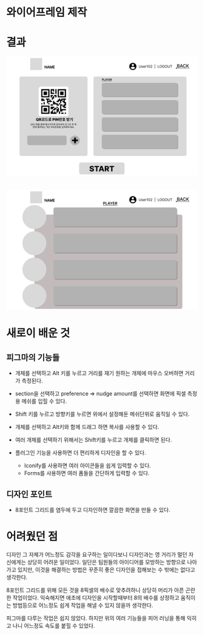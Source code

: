 # 와이어프레임 제작

# 결과

![와이어프레임1](./img/%EC%99%80%EC%9D%B4%EC%96%B4%ED%94%84%EB%A0%88%EC%9E%841.png)
<br />
<br />
<br />
<img src="./img/와이어프레임2.png">

# 새로이 배운 것


## 피그마의 기능들

- 개체를 선택하고 Alt 키를 누르고 거리를 재기 원하는 개체에 마우스 오버하면 거리가 측정된다.

- section을 선택하고 preference => nudge amount를 선택하면 화면에 픽셀 측정용 메쉬를 입힐 수 있다.

- Shift 키를 누르고 방향키를 누르면 위에서 설정해둔 메쉬단위로 움직일 수 있다.

- 개체를 선택하고 Alt키와 함께 드래그 하면 복사를 사용할 수 있다.

- 여러 개체를 선택하기 위해서는 Shift키를 누르고 개체를 클릭하면 된다.

- 플러그인 기능을 사용하면 더 편리하게 디자인을 할 수 있다.
    * Iconify를 사용하면 여러 아이콘들을 쉽게 입력할 수 있다.
    * Forms를 사용하면 여러 폼들을 간단하게 입력할 수 있다.

## 디자인 포인트

- 8포인트 그리드를 염두에 두고 디자인하면 깔끔한 화면을 만들 수 있다.


# 어려웠던 점

디자인 그 자체가 어느정도 감각을 요구하는 일이다보니 디자인과는 영 거리가 멀던 자신에게는 상당히 어려운 일이었다. 일단은 팀원들의 아이디어를 모방하는 방향으로 나아가고 있지만, 이것을 해결하는 방법은 꾸준히 좋은 디자인을 접해보는 수 밖에는 없다고 생각한다.

8포인트 그리드를 위해 모든 것을 8픽셀의 배수로 맞추려하니 상당히 머리가 아픈 곤란한 작업이었다. 익숙해지면 애초에 디자인을 시작할때부터 8의 배수를 상정하고 움직이는 방법등으로 어느정도 쉽게 작업을 해낼 수 있지 않을까 생각한다.

피그마를 다루는 작업은 쉽지 않았다. 하지만 위의 여러 기능들을 피어 러닝을 통해 익히고 나니 어느정도 속도를 붙힐 수 있었다.